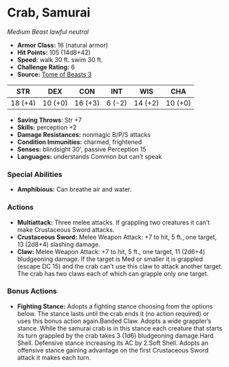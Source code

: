 # Crab, Samurai

*Medium* *Beast* *lawful neutral*

- **Armor Class:** 16 (natural armor)
- **Hit Points:** 105 (14d8+42)
- **Speed:** walk 30 ft. swim 30 ft.
- **Challenge Rating:** 6
- **Source:** [Tome of Beasts 3](https://koboldpress.com/kpstore/product/tome-of-beasts-2-for-5th-edition/)

| STR | DEX | CON | INT | WIS | CHA |
| --- | --- | --- | --- | --- | --- |
| 18 (+4) | 10 (+0) | 16 (+3) | 6 (-2) | 14 (+2) | 10 (+0) |

- **Saving Throws**: Str +7
- **Skills:** perception +2
- **Damage Resistances:** nonmagic B/P/S attacks
- **Condition Immunities:** charmed, frightened
- **Senses:** blindsight 30', passive Perception 15
- **Languages:** understands Common but can’t speak
### Special Abilities
- **Amphibious:** Can breathe air and water.
### Actions
- **Multiattack:** Three melee attacks. If grappling two creatures it can’t make Crustaceous Sword attacks.
- **Crustaceous Sword:** Melee Weapon Attack: +7 to hit, 5 ft., one target, 13 (2d8+4) slashing damage.
- **Claw:** Melee Weapon Attack: +7 to hit, 5 ft., one target, 11 (2d6+4) bludgeoning damage. If the target is Med or smaller it is grappled (escape DC 15) and the crab can’t use this claw to attack another target. The crab has two claws each of which can grapple only one target.
### Bonus Actions
- **Fighting Stance:** Adopts a fighting stance choosing from the options below. The stance lasts until the crab ends it (no action required) or uses this bonus action again.Banded Claw. Adopts a wide grappler’s stance. While the samurai crab is in this stance each creature that starts its turn grappled by the crab takes 3 (1d6) bludgeoning damage.Hard Shell. Defensive stance increasing its AC by 2.Soft Shell. Adopts an offensive stance gaining advantage on the first Crustaceous Sword attack it makes each turn.
